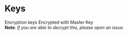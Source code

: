 # Keys

Encryption keys Encrypted with Master Key<br>
**Note**: _If you are able to decrypt this, please open an issue._
